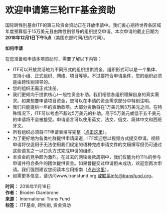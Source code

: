 # 欢迎申请第三轮ITF基金资助

国际跨性别基金ITF的第三轮资金资助正在开放申请中。我们衷心期待世界各区域年度预算低于15万美元且由跨性别领导的组织提交申请。本次申请的截止日期为**2018年12月1日下午5点**（美国东部时间/纽约时间）。

**如何申请**

在您准备和申请本项资助时，需要了解以下内容：

- ITF可以开放灵活地为不同形式的组织提供资金。组织形式可以是一个集体、支持小组、正式组织、网络、项目等等。不过要符合申请条件，您的组织必须是由跨性别领导的。
- 您的组织无需正式注册。
- 我们更倾向于提供核心/一般性资金补助。我们相信各组织理解自身的真实需求。如果想要申请项目资金，您可以在申请的资金需求部分中特别注明。
- 我们只能提供一年的资助款项。大部分资助将在1万美元到3万美元之间。在特殊情况下，ITF可以考虑不超过5万美元的补助。高于5万美元或低于五千美元的申请将不会被接受。申请语言可以使用英文、法文、俄文、简体中文和西班牙文。
- 所有组织必须将ITF申请表填写完整（[点击这里](https://www.transfund.org/our-grants/apply-for-a-grant/)）。
- 为了更好地为各类社群提供申请渠道，ITF欢迎您以视频方式提交申请。视频申请将仅适用于无法使用我们规定的语种完成申请文件的文稿撰写但仍可通过这些语言之一以口头方式完成申请的组织。
- 本资金的竞争颇为激烈。在过去的两轮拨款周期中，我们仅能为约11％的参与申请并符合条件的团体提供资金。如果曾提交过申请但未成功，欢迎您再次申请。我们强烈建议您阅读本应用指南（[点击这里](https://www.transfund.org/our-grants/apply-for-a-grant/)）。
- 如需更多信息，请访问www.transfund.org 或联系info@transfund.org。

**时间：** 2018年11月18日  
**作者：** Broden Giambrone  
**来源：** International Trans Fund  
**标签：** ITF基金, 跨性别, 资金资助